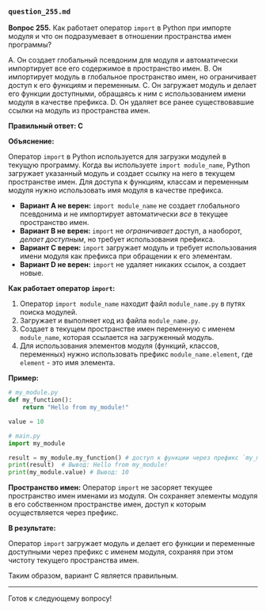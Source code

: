 ### `question_255.md`

**Вопрос 255.** Как работает оператор `import` в Python при импорте модуля и что он подразумевает в отношении пространства имен программы?

A. Он создает глобальный псевдоним для модуля и автоматически импортирует все его содержимое в пространство имен.
B. Он импортирует модуль в глобальное пространство имен, но ограничивает доступ к его функциям и переменным.
C. Он загружает модуль и делает его функции доступными, обращаясь к ним с использованием имени модуля в качестве префикса.
D. Он удаляет все ранее существовавшие ссылки на модуль из пространства имен.

**Правильный ответ: C**

**Объяснение:**

Оператор `import` в Python используется для загрузки модулей в текущую программу. Когда вы используете `import module_name`, Python загружает указанный модуль и создает ссылку на него в текущем пространстве имен. Для доступа к функциям, классам и переменным модуля нужно использовать имя модуля в качестве префикса.

*   **Вариант A не верен:** `import module_name` не создает глобального псевдонима и не импортирует автоматически *все* в текущее пространство имен.
*   **Вариант B не верен:**  `import` не *ограничивает* доступ, а наоборот, *делает доступным*, но требует использования префикса.
*   **Вариант C верен:** `import` загружает модуль и требует использования имени модуля как префикса при обращении к его элементам.
*   **Вариант D не верен:** `import` не удаляет никаких ссылок, а создает новые.

**Как работает оператор `import`:**

1.  Оператор `import module_name` находит файл `module_name.py` в путях поиска модулей.
2.  Загружает и выполняет код из файла `module_name.py`.
3.  Создает в текущем пространстве имен переменную с именем `module_name`, которая ссылается на загруженный модуль.
4.  Для использования элементов модуля (функций, классов, переменных) нужно использовать префикс `module_name.element`, где `element` - это имя элемента.

**Пример:**

```python
# my_module.py
def my_function():
    return "Hello from my_module!"

value = 10

# main.py
import my_module

result = my_module.my_function() # доступ к функции через префикс `my_module`
print(result)  # Вывод: Hello from my_module!
print(my_module.value) # Вывод: 10
```
**Пространство имен:**
Оператор `import` не засоряет текущее пространство имен именами из модуля. Он сохраняет элементы модуля в его собственном пространстве имен, доступ к которым осуществляется через префикс.

**В результате:**

Оператор `import` загружает модуль и делает его функции и переменные доступными через префикс с именем модуля, сохраняя при этом чистоту текущего пространства имен.

Таким образом, вариант C является правильным.

---

Готов к следующему вопросу!
